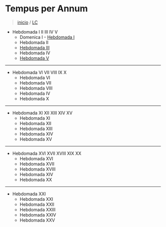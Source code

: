 # Tempus per Annum

> [inicio](../README.md) / [LC](../LC.md)

- Hebdomada I II III IV V
    - Domenica I - [Hebdomada I](./annum/LH01.md)
    - Hebdomada II
    - [Hebdomada III](./LH03.md)
    - Hebdomada IV
    - [Hebdomada V](./LH05.md)

----

- Hebdomada VI VII VIII IX X
    - Hebdomada VI
    - Hebdomada VII
    - Hebdomada VIII
    - Hebdomada IV
    - Hebdomada X

----

- Hebdomada XI XII XIII XIV XV
    - Hebdomada XI
    - Hebdomada XII
    - Hebdomada XIII
    - Hebdomada XIV
    - Hebdomada XV

----

- Hebdomada XVI XVII XVIII XIX XX
    - Hebdomada XVI
    - Hebdomada XVII
    - Hebdomada XVIII
    - Hebdomada XIV
    - Hebdomada XX

----

- Hebdomada XXI
    - Hebdomada XXI
    - Hebdomada XXII
    - Hebdomada XXIII
    - Hebdomada XXIV
    - Hebdomada XXV